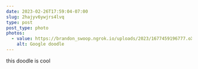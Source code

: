 ```yaml
---
date: 2023-02-26T17:59:04-07:00
slug: 2hajyv6ywjrs4lvq
type: post
post_type: photo
photos:
  - value: https://brandon_swoop.ngrok.io/uploads/2023/1677459196777.oXnUDHdQn31AhYcT.jpeg
    alt: Google doodle
---
```

this doodle is cool